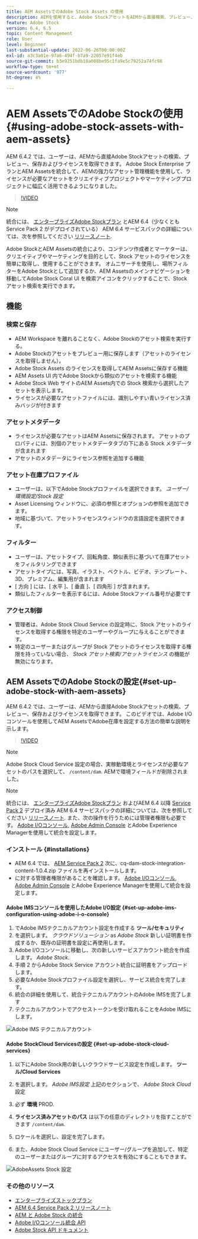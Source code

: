 ```yaml
---
title: AEM AssetsでのAdobe Stock Assets の使用
description: AEMを使用すると、Adobe StockアセットをAEMから直接検索、プレビュー、保存、ライセンスを取得できます。 Adobe Stock Enterprise プランとAEM Assetsを統合して、AEMの強力なアセット管理機能を使用して、ライセンスが必要なアセットをクリエイティブプロジェクトやマーケティングプロジェクトに幅広く活用できるようになりました。
feature: Adobe Stock
version: 6.4, 6.5
topic: Content Management
role: User
level: Beginner
last-substantial-update: 2022-06-26T00:00:00Z
exl-id: a3c3a01e-97a6-494f-b7a9-22057e91f4eb
source-git-commit: b3e9251bdb18a008be95c1fa9e5c79252a74fc98
workflow-type: tm+mt
source-wordcount: '977'
ht-degree: 4%

---
```


# AEM AssetsでのAdobe Stockの使用{#using-adobe-stock-assets-with-aem-assets}

AEM 6.4.2 では、ユーザーは、AEMから直接Adobe Stockアセットの検索、プレビュー、保存およびライセンスを取得できます。 Adobe Stock Enterprise プランとAEM Assetsを統合して、AEMの強力なアセット管理機能を使用して、ライセンスが必要なアセットをクリエイティブプロジェクトやマーケティングプロジェクトに幅広く活用できるようになりました。

>[!VIDEO](https://video.tv.adobe.com/v/24678?quality=12&learn=on)

>[!NOTE]
>
>統合には、 [エンタープライズAdobe Stockプラン](https://landing.adobe.com/en/na/products/creative-cloud/ctir-4625-stock-for-enterprise/index.html) とAEM 6.4（少なくとも Service Pack 2 がデプロイされている） AEM 6.4 サービスパックの詳細については、次を参照してください [リリースノート](https://helpx.adobe.com/jp/experience-manager/6-4/release-notes/sp-release-notes.html).

Adobe StockとAEM Assetsの統合により、コンテンツ作成者とマーケターは、クリエイティブやマーケティングを目的として、Stock アセットのライセンスを簡単に取得し、使用することができます。 オムニサーチを使用し、場所フィルターをAdobe Stockとして追加するか、AEM Assetsのメインナビゲーションを移動してAdobe Stock Coral UI を検索アイコンをクリックすることで、Stock アセット検索を実行できます。

## 機能

### 検索と保存

* AEM Workspace を離れることなく、Adobe Stockのアセット検索を実行する。
* Adobe Stockのアセットをプレビュー用に保存します（アセットのライセンスを取得しません）。
* Adobe Stock Assets のライセンスを取得してAEM Assetsに保存する機能
* AEM Assets UI 内でAdobe Stockから類似のアセットを検索する機能
* Adobe Stock Web サイトのAEM Assets内での Stock 検索から選択したアセットを表示します。
* ライセンスが必要なアセットファイルには、識別しやすい青いライセンス済みバッジが付きます

### アセットメタデータ

* ライセンスが必要なアセットはAEM Assetsに保存されます。 アセットのプロパティには、別個のアセットメタデータタブの下にある Stock メタデータが含まれます
* アセットのメタデータにライセンス参照を追加する機能

### アセット在庫プロファイル

* ユーザーは、以下でAdobe Stockプロファイルを選択できます。 *ユーザー/環境設定/Stock 設定*
* Asset Licensing ウィンドウに、必須の参照とオプションの参照を追加できます。
* 地域に基づいて、アセットライセンスウィンドウの言語設定を選択できます。

### フィルター

* ユーザーは、アセットタイプ、回転角度、類似表示に基づいて在庫アセットをフィルタリングできます
* アセットタイプには、写真、イラスト、ベクトル、ビデオ、テンプレート、3D、プレミアム、編集用が含まれます
* [ 方向 ] には、[ 水平 ]、[ 垂直 ]、[ 四角形 ] が含まれます。
* 類似したフィルターを表示するには、Adobe Stockファイル番号が必要です

### アクセス制御

* 管理者は、Adobe Stock Cloud Service の設定時に、Stock アセットのライセンスを取得する権限を特定のユーザーやグループに与えることができます。
* 特定のユーザーまたはグループが Stock アセットのライセンスを取得する権限を持っていない場合、 *Stock アセット検索/アセットライセンス* の機能が無効になります。

## AEM AssetsでのAdobe Stockの設定{#set-up-adobe-stock-with-aem-assets}

AEM 6.4.2 では、ユーザーは、AEMから直接Adobe Stockアセットの検索、プレビュー、保存およびライセンスを取得できます。 このビデオでは、Adobe I/Oコンソールを使用してAEM AssetsでAdobe在庫を設定する方法の簡単な説明を示します。

>[!VIDEO](https://video.tv.adobe.com/v/25043?quality=12&learn=on)

>[!NOTE]
>
>Adobe Stock Cloud Service 設定の場合、実稼動環境とライセンスが必要なアセットのパスを選択して、 `/content/dam`. AEMで環境フィールドが削除されました。

>[!NOTE]
>
>統合には、 [エンタープライズAdobe Stockプラン](https://landing.adobe.com/en/na/products/creative-cloud/ctir-4625-stock-for-enterprise/index.html) およびAEM 6.4 以降 [Service Pack 2](https://experience.adobe.com/#/downloads/content/software-distribution/en/aem.html?fulltext=AEM*+6*+4*+Service*+Pack*&amp;2_group.propertyvalues.property=.%2Fjcr%3Acontent%2Fmetadata%2Fdc%3Aversion&amp;2_group.propertyvalues.operation=equals&amp;2_group.propertyvalues.0_values=target-version%3Aem%2F6-4&amp;3_group.propertyvalues.property=.property=%2Fjcr%3Acontent%2Fmetadata%2Fdc%3AsoftwareType&amp;3_group.propertyvalues.operation=equals&amp;3_group.propertyvalues.0_values=software-type%3Aservice-and-cumulative-fix&amp;orderby=%40jcr%3Acontent%2Fdc%3Atitleorderby.sort=asc&amp;layout=list&amp;p.offset=0&amp;p.limit=24) デプロイ済み AEM 6.4 サービスパックの詳細については、次を参照してください [リリースノート](https://helpx.adobe.com/jp/experience-manager/6-4/release-notes/sp-release-notes.html). また、次の操作を行うためには管理者権限も必要です。 [Adobe I/Oコンソール](https://console.adobe.io/), [Adobe Admin Console](https://adminconsole.adobe.com/) とAdobe Experience Managerを使用して統合を設定します。

### インストール {#installations}

* AEM 6.4 では、 [AEM Service Pack 2](https://experience.adobe.com/#/downloads/content/software-distribution/en/aem.html?fulltext=AEM*+6*+4*+Service*+Pack*&amp;2_group.propertyvalues.property=.%2Fjcr%3Acontent%2Fmetadata%2Fdc%3Aversion&amp;2_group.propertyvalues.operation=equals&amp;2_group.propertyvalues.0_values=target-version%3Aem%2F6-4&amp;3_group.propertyvalues.property=.property=%2Fjcr%3Acontent%2Fmetadata%2Fdc%3AsoftwareType&amp;3_group.propertyvalues.operation=equals&amp;3_group.propertyvalues.0_values=software-type%3Aservice-and-cumulative-fix&amp;orderby=%40jcr%3Acontent%2Fdc%3Atitleorderby.sort=asc&amp;layout=list&amp;p.offset=0&amp;p.limit=24) 次に、cq-dam-stock-integration-content-1.0.4.zip ファイルを再インストールします。
* に対する管理者権限があることを確認します。 [Adobe I/Oコンソール](https://console.adobe.io/), [Adobe Admin Console](https://adminconsole.adobe.com/) とAdobe Experience Managerを使用して統合を設定します。

#### Adobe IMSコンソールを使用したAdobe I/O設定 {#set-up-adobe-ims-configuration-using-adobe-i-o-console}

1. でAdobe IMSテクニカルアカウント設定を作成する **ツール/セキュリティ**
2. を選択します。 *クラウドソリューション* as *Adobe Stock* 新しい証明書を作成するか、既存の証明書を設定に再使用します。
3. Adobe I/Oコンソールに移動し、次の新しいサービスアカウント統合を作成します。 *Adobe Stock*.
4. 手順 2 からAdobe Stock Service アカウント統合に証明書をアップロードします。
5. 必要なAdobe Stockプロファイル設定を選択し、サービス統合を完了します。
6. 統合の詳細を使用して、統合テクニカルアカウントのAdobe IMSを完了します
7. テクニカルアカウントでアクセストークンを受け取れることをAdobe IMSにします。

![Adobe IMS テクニカルアカウント](assets/screen_shot_2018-10-22at12219pm.png)

#### Adobe StockCloud Servicesの設定 {#set-up-adobe-stock-cloud-services}

1. 以下にAdobe Stock用の新しいクラウドサービス設定を作成します。 **ツール/Cloud Services**
2. を選択します。 *Adobe IMS設定* 上記のセクションで、 *Adobe Stock Cloud* 設定

3. 必ず **環境** PROD.
4. **ライセンス済みアセットのパス** は以下の任意のディレクトリを指すことができます `/content/dam`.
5. ロケールを選択し、設定を完了します。
6. また、Adobe Stock Cloud Service にユーザー/グループを追加して、特定のユーザーまたはグループに対するアクセスを有効にすることもできます。

![AdobeAssets Stock 設定](assets/screen_shot_2018-10-22at12425pm.png)

### その他のリソース

* [エンタープライズストックプラン](https://landing.adobe.com/en/na/products/creative-cloud/ctir-4625-stock-for-enterprise/index.html)
* [AEM 6.4 Service Pack 2 リリースノート](https://experienceleague.adobe.com/docs/experience-manager-64/release-notes/sp-release-notes.html?lang=ja)
* [AEM と Adobe Stock の統合](https://experienceleague.adobe.com/docs/experience-manager-65/assets/using/aem-assets-adobe-stock.html)
* [Adobe I/Oコンソール統合 API](https://www.adobe.io/apis/cloudplatform/console/authentication/gettingstarted.html)
* [Adobe Stock API ドキュメント](https://www.adobe.io/apis/creativecloud/stock/docs.html)

